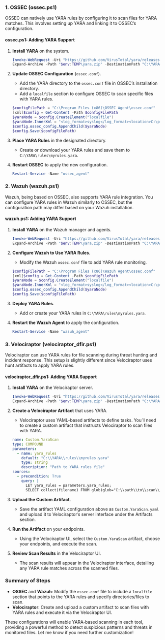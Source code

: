 ### 1. **OSSEC (ossec.ps1)**

OSSEC can natively use YARA rules by configuring it to scan files for YARA matches. This involves setting up YARA and linking it to OSSEC’s configuration.

#### ossec.ps1: Adding YARA Support

1. **Install YARA** on the system.
   ```powershell
   Invoke-WebRequest -Uri "https://github.com/VirusTotal/yara/releases/download/v4.1.3/yara-4.1.3.zip" -OutFile "$env:TEMP\yara.zip"
   Expand-Archive -Path "$env:TEMP\yara.zip" -DestinationPath "C:\YARA"
   ```

2. **Update OSSEC Configuration** (`ossec.conf`).
   - Add the YARA directory to the `ossec.conf` file in OSSEC’s installation directory.
   - Add a `localfile` section to configure OSSEC to scan specific files with YARA rules.

   ```powershell
   $configFilePath = "C:\Program Files (x86)\OSSEC Agent\ossec.conf"
   [xml]$config = Get-Content -Path $configFilePath
   $yaraNode = $config.CreateElement("localfile")
   $yaraNode.InnerXml = "<log_format>syslog</log_format><location>C:\path\to\scan\*</location><yara_file>C:\YARA\rules\myrules.yara</yara_file>"
   $config.ossec_config.AppendChild($yaraNode)
   $config.Save($configFilePath)
   ```

3. **Place YARA Rules** in the designated directory.
   - Create or download your YARA rules and save them to `C:\YARA\rules\myrules.yara`.

4. **Restart OSSEC** to apply the new configuration.
   ```powershell
   Restart-Service -Name "ossec_agent"
   ```

### 2. **Wazuh (wazuh.ps1)**

Wazuh, being based on OSSEC, also supports YARA rule integration. You can configure YARA rules in Wazuh similarly to OSSEC, but the configuration path may differ based on your Wazuh installation.

#### wazuh.ps1: Adding YARA Support

1. **Install YARA** on the Wazuh manager and agents.
   ```powershell
   Invoke-WebRequest -Uri "https://github.com/VirusTotal/yara/releases/download/v4.1.3/yara-4.1.3.zip" -OutFile "$env:TEMP\yara.zip"
   Expand-Archive -Path "$env:TEMP\yara.zip" -DestinationPath "C:\YARA"
   ```

2. **Configure Wazuh to Use YARA Rules**.
   - Modify the Wazuh `ossec.conf` file to add YARA rule monitoring.

   ```powershell
   $configFilePath = "C:\Program Files (x86)\Wazuh Agent\ossec.conf"
   [xml]$config = Get-Content -Path $configFilePath
   $yaraNode = $config.CreateElement("localfile")
   $yaraNode.InnerXml = "<log_format>syslog</log_format><location>C:\path\to\scan\*</location><yara_file>C:\YARA\rules\myrules.yara</yara_file>"
   $config.ossec_config.AppendChild($yaraNode)
   $config.Save($configFilePath)
   ```

3. **Deploy YARA Rules**.
   - Add or create your YARA rules in `C:\YARA\rules\myrules.yara`.

4. **Restart the Wazuh Agent** to apply the configuration.
   ```powershell
   Restart-Service -Name "wazuh_agent"
   ```

### 3. **Velociraptor (velociraptor_dfir.ps1)**

Velociraptor can use YARA rules for file scanning during threat hunting and incident response. This setup is slightly different since Velociraptor uses hunt artifacts to apply YARA rules.

#### velociraptor_dfir.ps1: Adding YARA Support

1. **Install YARA** on the Velociraptor server.
   ```powershell
   Invoke-WebRequest -Uri "https://github.com/VirusTotal/yara/releases/download/v4.1.3/yara-4.1.3.zip" -OutFile "$env:TEMP\yara.zip"
   Expand-Archive -Path "$env:TEMP\yara.zip" -DestinationPath "C:\YARA"
   ```

2. **Create a Velociraptor Artifact** that uses YARA.
   - Velociraptor uses YAML-based artifacts to define tasks. You’ll need to create a custom artifact that instructs Velociraptor to scan files with YARA.

   ```yaml
   name: Custom.YaraScan
   type: COMPOUND
   parameters:
     - name: yara_rules
       default: "C:\\YARA\\rules\\myrules.yara"
       type: string
       description: "Path to YARA rules file"
   sources:
     - precondition: True
       query: |
         LET yara_rules = parameters.yara_rules;
         SELECT collect(filename) FROM glob(glob="C:\\path\\to\\scan\\*") | foreach(filename, yara.scan(filename=filename, rules=yara_rules))
   ```

3. **Upload the Custom Artifact**.
   - Save the artifact YAML configuration above as `Custom.YaraScan.yaml` and upload it to Velociraptor’s server interface under the Artifacts section.

4. **Run the Artifact** on your endpoints.
   - Using the Velociraptor UI, select the `Custom.YaraScan` artifact, choose your endpoints, and execute the scan.

5. **Review Scan Results** in the Velociraptor UI.
   - The scan results will appear in the Velociraptor interface, detailing any YARA rule matches across the scanned files.

### Summary of Steps

- **OSSEC** and **Wazuh**: Modify the `ossec.conf` file to include a `localfile` section that points to the YARA rules and specify directories/files to scan.
- **Velociraptor**: Create and upload a custom artifact to scan files with YARA rules and execute it via the Velociraptor UI.

These configurations will enable YARA-based scanning in each tool, providing a powerful method to detect suspicious patterns and threats in monitored files. Let me know if you need further customization!